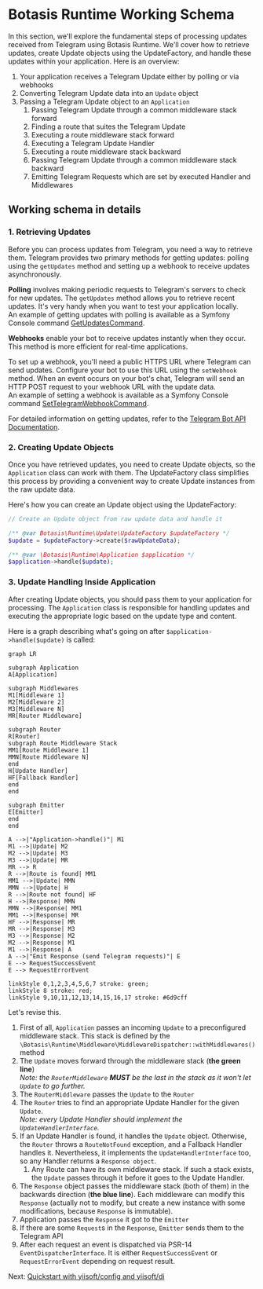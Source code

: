 # Botasis Runtime Working Schema

In this section, we'll explore the fundamental steps of processing updates received from Telegram using Botasis Runtime.
We'll cover how to retrieve updates, create Update objects using the UpdateFactory, and handle these updates within 
your application. Here is an overview:

1. Your application receives a Telegram Update either by polling or via webhooks
2. Converting Telegram Update data into an `Update` object
3. Passing a Telegram Update object to an `Application`
    1. Passing Telegram Update through a common middleware stack forward
    2. Finding a route that suites the Telegram Update
    3. Executing a route middleware stack forward
    4. Executing a Telegram Update Handler
    5. Executing a route middleware stack backward
    6. Passing Telegram Update through a common middleware stack backward
    7. Emitting Telegram Requests which are set by executed Handler and Middlewares

## Working schema in details

### 1. Retrieving Updates

Before you can process updates from Telegram, you need a way to retrieve them. Telegram provides two primary methods
for getting updates: polling using the `getUpdates` method and setting up a webhook to receive updates asynchronously.

**Polling** involves making periodic requests to Telegram's servers to check for new updates. The `getUpdates` method
allows you to retrieve recent updates. It's very handy when you want to test your application locally.  
An example of getting updates with polling is available as a Symfony Console command [GetUpdatesCommand](../../src/Console/GetUpdatesCommand.php).

**Webhooks** enable your bot to receive updates instantly when they occur. This method is more efficient for real-time applications.

To set up a webhook, you'll need a public HTTPS URL where Telegram can send updates. Configure your bot to use this URL
using the `setWebhook` method. When an event occurs on your bot's chat, Telegram will send an HTTP POST request to your
webhook URL with the update data.  
An example of setting a webhook is available as a Symfony Console command [SetTelegramWebhookCommand](../../src/Console/SetTelegramWebhookCommand.php).

For detailed information on getting updates, refer to the [Telegram Bot API Documentation](https://core.telegram.org/bots/api#getting-updates).

### 2. Creating Update Objects

Once you have retrieved updates, you need to create Update objects, so the `Application` class can work with them.
The UpdateFactory class simplifies this process by providing a convenient way to create Update instances from the raw update data.

Here's how you can create an Update object using the UpdateFactory:

```php
// Create an Update object from raw update data and handle it

/** @var Botasis\Runtime\Update\UpdateFactory $updateFactory */
$update = $updateFactory->create($rawUpdateData);

/** @var \Botasis\Runtime\Application $application */
$application->handle($update);
```

### 3. Update Handling Inside Application

After creating Update objects, you should pass them to your application for processing. The `Application` class is responsible for
handling updates and executing the appropriate logic based on the update type and content.

Here is a graph describing what's going on after `$application->handle($update)` is called:

```mermaid
graph LR

subgraph Application
A[Application]

subgraph Middlewares
M1[Middleware 1]
M2[Middleware 2]
M3[Middleware N]
MR[Router Middleware]

subgraph Router
R[Router]
subgraph Route Middleware Stack
MM1[Route Middleware 1]
MMN[Route Middleware N]
end
H[Update Handler]
HF[Fallback Handler]
end
end

subgraph Emitter
E[Emitter]
end
end

A -->|"Application->handle()"| M1
M1 -->|Update| M2
M2 -->|Update| M3
M3 -->|Update| MR
MR --> R
R -->|Route is found| MM1
MM1 -->|Update| MMN
MMN -->|Update| H
R -->|Route not found| HF
H -->|Response| MMN
MMN -->|Response| MM1
MM1 -->|Response| MR
HF -->|Response| MR
MR -->|Response| M3
M3 -->|Response| M2
M2 -->|Response| M1
M1 -->|Response| A
A -->|"Emit Response (send Telegram requests)"| E
E --> RequestSuccessEvent
E --> RequestErrorEvent

linkStyle 0,1,2,3,4,5,6,7 stroke: green;
linkStyle 8 stroke: red;
linkStyle 9,10,11,12,13,14,15,16,17 stroke: #6d9cff
```

Let's revise this.
1. First of all, `Application` passes an incoming `Update` to a preconfigured middleware stack. This stack is defined
   by the `\Botasis\Runtime\Middleware\MiddlewareDispatcher::withMiddlewares()` method
2. The `Update` moves forward through the middleware stack (**the green line**)  
   _Note: the `RouterMiddleware` **MUST** be the last in the stack as it won't let `Update` to go further._
3. The `RouterMiddleware` passes the `Update` to the `Router`
4. The `Router` tries to find an appropriate Update Handler for the given `Update`.  
   _Note: every Update Handler should implement the `UpdateHandlerInterface`._
5. If an Update Handler is found, it handles the `Update` object. Otherwise, the `Router` throws a `RouteNotFound`
   exception, and a Fallback Handler handles it. Nevertheless, it implements the `UpdateHandlerInterface` too, so
   any Handler returns a `Response object`.
    1. Any Route can have its own middleware stack. If such a stack exists, the `Update` passes through it before
       it goes to the Update Handler.
6. The `Response` object passes the middleware stack (both of them) in the backwards direction (**the blue line**).
   Each middleware can modify this `Response` (actually not to modify, but create a new instance with some
   modifications, because `Response` is immutable).
7. Application passes the `Response` it got to the `Emitter`
8. If there are some `Request`s in the `Response`, `Emitter` sends them to the Telegram API
9. After each request an event is dispatched via PSR-14 `EventDispatcherInterface`. It is either `RequestSuccessEvent`
   or `RequestErrorEvent` depending on request result.

Next: [Quickstart with yiisoft/config and yiisoft/di](../getting-started/02-quick-start-yiisoft-config)
